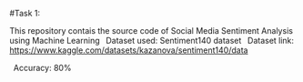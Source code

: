 #Task 1:

This repository contais the source code of Social Media Sentiment Analysis using Machine Learning
 Dataset used: Sentiment140 dataset
 Dataset link: https://www.kaggle.com/datasets/kazanova/sentiment140/data

 Accuracy: 80%
